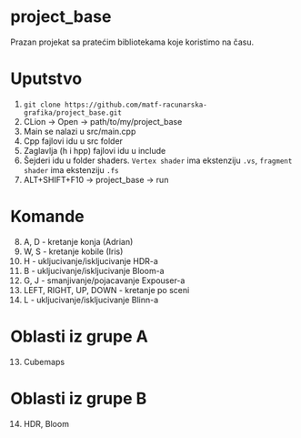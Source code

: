# project_base
Prazan projekat sa pratećim bibliotekama koje koristimo na času. 

# Uputstvo
1. `git clone https://github.com/matf-racunarska-grafika/project_base.git`
2. CLion -> Open -> path/to/my/project_base
3. Main se nalazi u src/main.cpp
4. Cpp fajlovi idu u src folder
5. Zaglavlja (h i hpp) fajlovi idu u include
6. Šejderi idu u folder shaders. `Vertex shader` ima ekstenziju `.vs`, `fragment shader` ima ekstenziju `.fs`
7. ALT+SHIFT+F10 -> project_base -> run

# Komande 
8. A, D - kretanje konja (Adrian)
9. W, S - kretanje kobile (Iris)
9. H - ukljucivanje/iskljucivanje HDR-a
10. B - ukljucivanje/iskljucivanje Bloom-a
10. G, J - smanjivanje/pojacavanje Expouser-a
11. LEFT, RIGHT, UP, DOWN - kretanje po sceni
12. L - ukljucivanje/iskljucivanje Blinn-a

# Oblasti iz grupe A
13. Cubemaps

# Oblasti iz grupe B
14. HDR, Bloom

